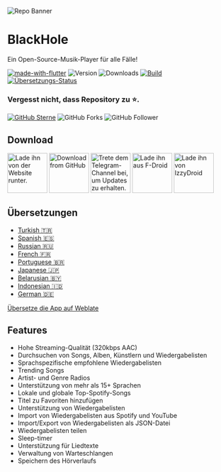 ![Repo Banner](https://user-images.githubusercontent.com/87353286/144381080-faf8e557-7909-43a1-a8e2-208936e5a8f8.png)

# BlackHole

Ein Open-Source-Musik-Player für alle Fälle!

[![made-with-flutter](https://img.shields.io/badge/Made%20with-Flutter-1f425f.svg)](https://flutter.dev/) ![Version](https://img.shields.io/github/v/release/Sangwan5688/BlackHole) ![Downloads](https://img.shields.io/github/downloads/Sangwan5688/BlackHole/total)
[![Build](https://github.com/Sangwan5688/BlackHole/actions/workflows/flutter.yml/badge.svg)](https://github.com/Sangwan5688/BlackHole/actions/workflows/flutter.yml)
[![Übersetzungs-Status](https://hosted.weblate.org/widgets/blackhole/-/translations/svg-badge.svg)](https://hosted.weblate.org/engage/blackhole/)

### Vergesst nicht, dass Repository zu :star:.

[![GitHub Sterne](https://img.shields.io/github/stars/Sangwan5688/BlackHole.svg?style=social&label=Star)](https://github.com//Sangwan5688/BlackHole) ![GitHub Forks](https://img.shields.io/github/forks/Sangwan5688/BlackHole.svg?style=social&label=Forks) ![GitHub Follower](https://img.shields.io/github/followers/Sangwan5688.svg?style=social&label=Follow)

## Download

[<img src="get_website.png"
     alt="Lade ihn von der Website runter."
     height="90">](https://github.com/Ankit-Sangwaan/BlackHole?tab=readme-ov-file#download)
[<img src="get_github.png"
     alt="Download from GitHub"
     height="90">](https://github.com/DwainZwerg/BlackHole/releases/)
[<img src="get_telegram.png"
     alt="Trete dem Telegram-Channel bei, um Updates zu erhalten."
     height="90">](https://t.me/blackholenewupdates)
[<img src="https://fdroid.gitlab.io/artwork/badge/get-it-on.png"
     alt="Lade ihn aus F-Droid"
     height="90">](https://f-droid.org/archive?fingerprint=43238D512C1E5EB2D6569F4A3AFBF5523418B82E0A3ED1552770ABB9A9C9CCAB&appId=com.shadow.blackhole)
[<img src="https://gitlab.com/IzzyOnDroid/repo/-/raw/master/assets/IzzyOnDroid.png"
     alt="Lade ihn von IzzyDroid"
     height="90">](https://android.izzysoft.de/repo/apk/com.shadow.blackhole)

## Übersetzungen
- [Turkish :tr:](/README.TR.md)
- [Spanish :es:](/README.ES.md)
- [Russian :ru:](/README.RU.md)
- [French :fr:](/README.FR.md)
- [Portuguese :brazil:](/README.PT.md)
- [Japanese :jp:](/README.JA.md)
- [Belarusian :belarus:](/README.BE.md)
- [Indonesian :indonesia:](/README.ID.md)
- [German :de:](/README.DE.md)

[Übersetze die App auf Weblate](https://hosted.weblate.org/projects/blackhole/translations/)

## Features

- Hohe Streaming-Qualität (320kbps AAC)
- Durchsuchen von Songs, Alben, Künstlern und Wiedergabelisten
- Sprachspezifische empfohlene Wiedergabelisten
- Trending Songs
- Artist- und Genre Radios
- Unterstützung von mehr als 15+ Sprachen
- Lokale und globale Top-Spotify-Songs
- Titel zu Favoriten hinzufügen
- Unterstützung von Wiedergabelisten
- Import von Wiedergabelisten aus Spotify und YouTube
- Import/Export von Wiedergabelisten als JSON-Datei
- Wiedergabelisten teilen
- Sleep-timer
- Unterstützung für Liedtexte
- Verwaltung von Warteschlangen
- Speichern des Hörverlaufs
